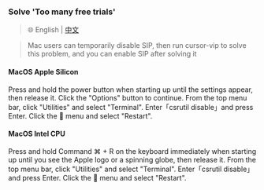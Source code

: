### Solve 'Too many free trials'

> 🌐️ English | [中文](csrutil_CN.md)

> Mac users can temporarily disable SIP, then run cursor-vip to solve this problem, and you can enable SIP after solving it


#### MacOS Apple Silicon
Press and hold the power button when starting up until the settings appear, then release it. Click the "Options" button to continue. From the top menu bar, click "Utilities" and select "Terminal". Enter「csrutil disable」and press Enter. Click the  menu and select "Restart".

#### MacOS Intel CPU
Press and hold Command ⌘ + R on the keyboard immediately when starting up until you see the Apple logo or a spinning globe, then release it. From the top menu bar, click "Utilities" and select "Terminal". Enter「csrutil disable」and press Enter. Click the  menu and select "Restart".
